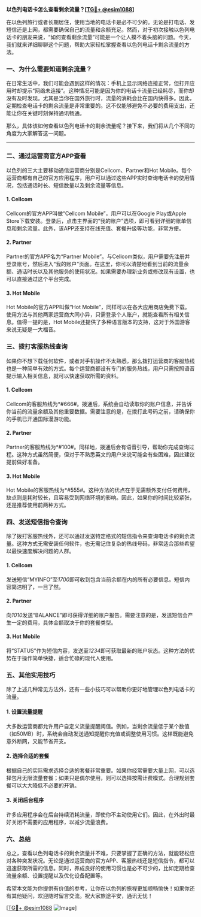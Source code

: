 **以色列电话卡怎么查看剩余流量？[[TG💪+ @esim1088](https://t.me/s/esim1088)]**

在以色列旅行或者长期居住，使用当地的电话卡是必不可少的。无论是打电话、发短信还是上网，都需要确保自己的流量和余额充足。然而，对于初次接触以色列电话卡的朋友来说，“如何查看剩余流量”可能是一个让人摸不着头脑的问题。今天，我们就来详细聊聊这个问题，帮助大家轻松掌握查看以色列电话卡剩余流量的方法。

### 一、为什么需要知道剩余流量？

在日常生活中，我们可能会遇到这样的情况：手机上显示网络连接正常，但打开应用时却提示“网络未连接”。这种情况可能是因为你的电话卡流量已经耗尽，而你却没有及时发现。尤其是当你在国外旅行时，流量的消耗会比在国内快得多。因此，定期检查电话卡的剩余流量是非常重要的。这不仅能够避免不必要的费用支出，还能让你在关键时刻保持通讯畅通。

那么，具体该如何查看以色列电话卡的剩余流量呢？接下来，我们将从几个不同的角度为大家解答这一问题。

---

### 二、通过运营商官方APP查看

以色列的三大主要移动通信运营商分别是Cellcom、Partner和Hot Mobile。每个运营商都有自己的官方应用程序，用户可以通过这些APP实时查询电话卡的使用情况，包括通话时长、短信数量以及剩余流量等信息。

#### 1. **Cellcom**
Cellcom的官方APP叫做“Cellcom Mobile”，用户可以在Google Play或Apple Store下载安装。登录后，点击主界面的“我的账户”选项，即可看到详细的账单信息和剩余流量。此外，该APP还支持在线充值、套餐升级等功能，非常方便。

#### 2. **Partner**
Partner的官方APP名为“Partner Mobile”。与Cellcom类似，用户需要先注册并登录账号，然后进入“我的账户”页面。在这里，你可以清楚地看到当前的流量余额、通话时长以及其他服务的使用状况。如果需要办理新业务或修改现有设置，也可以直接通过这个平台完成。

#### 3. **Hot Mobile**
Hot Mobile的官方APP叫做“Hot Mobile”，同样可以在各大应用商店免费下载。使用方法与其他两家运营商大同小异，只需登录个人账户，就能查看所有相关信息。值得一提的是，Hot Mobile还提供了多种语言版本的支持，这对于外国游客来说无疑是一大福音。

### 三、拨打客服热线查询

如果你不想下载任何软件，或者对手机操作不太熟悉，那么拨打运营商的客服热线也是一种简单有效的方式。每个运营商都设有专门的服务热线，用户只需按照语音提示输入相关信息，就可以快速获取所需的资料。

#### 1. **Cellcom**
Cellcom的客服热线为*#666#。拨通后，系统会自动读取你的账户信息，并告诉你当前的流量余额及其他重要数据。需要注意的是，在拨打此号码之前，请确保你的手机已开通国际漫游功能。

#### 2. **Partner**
Partner的客服热线为*#100#。同样地，拨通后会有语音引导，帮助你完成查询过程。这种方式虽然简便，但对于不熟悉英文的用户来说可能会有些困难，因此建议提前做好准备。

#### 3. **Hot Mobile**
Hot Mobile的客服热线为*#555#。这种方法的优点在于无需额外支付任何费用，缺点则是耗时较长，且容易受到网络环境的影响。因此，如果你的时间比较紧张，还是推荐使用前两种方式。

### 四、发送短信指令查询

除了拨打客服热线外，还可以通过发送特定格式的短信指令来查询电话卡的剩余流量。这种方式无需安装任何软件，也无需记住复杂的热线号码，非常适合那些希望以最快速度解决问题的人群。

#### 1. **Cellcom**
发送短信“MYINFO”至*1700*即可收到包含当前余额在内的所有必要信息。短信内容简洁明了，一目了然。

#### 2. **Partner**
向*1010*发送“BALANCE”即可获得详细的账户报告。需要注意的是，发送短信会产生一定的费用，具体金额取决于你的套餐类型。

#### 3. **Hot Mobile**
将“STATUS”作为短信内容，发送至*1234*即可获取最新的账户状态。这种方法的优势在于操作简单快捷，适合忙碌的现代人使用。

### 五、其他实用技巧

除了上述几种常见方法外，还有一些小技巧可以帮助你更好地管理以色列电话卡的流量。

#### 1. **设置流量提醒**
大多数运营商都允许用户自定义流量提醒阈值。例如，当剩余流量低于某个数值（如50MB）时，系统会自动发送通知提醒你充值或调整使用习惯。这样既能避免意外断网，又能节省开支。

#### 2. **选择合适的套餐**
根据自己的实际需求选择合适的套餐非常重要。如果你经常需要大量上网，可以选择包月无限流量套餐；如果只是偶尔使用，则可以选择按需计费模式。合理规划套餐可以大大降低不必要的开销。

#### 3. **关闭后台程序**
许多应用程序会在后台持续消耗流量，即使你不主动使用它们。因此，在外出时最好关闭不需要的应用程序，以减少流量浪费。

### 六、总结

总之，查看以色列电话卡的剩余流量并不难，只要掌握了正确的方法，就能轻松应对各种突发状况。无论是通过运营商的官方APP、客服热线还是短信指令，都可以迅速获取所需的信息。同时，养成良好的使用习惯也是必不可少的，比如定期检查流量余额、设置提醒以及优化设备配置等。

希望本文能为你提供有价值的参考，让你在以色列的旅程更加顺畅愉快！如果你还有其他疑问，欢迎随时留言交流。祝大家旅途平安，通讯无忧！

[[TG💪+ @esim1088](https://t.me/s/esim1088) ![Image](https://i.postimg.cc/4NQfJmqS/Snipaste-2025-05-13-00-14-12.png)]
